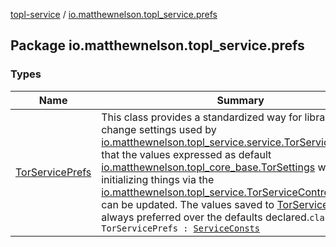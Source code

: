 [topl-service](../index.md) / [io.matthewnelson.topl_service.prefs](./index.md)

## Package io.matthewnelson.topl_service.prefs

### Types

| Name | Summary |
|---|---|
| [TorServicePrefs](-tor-service-prefs/index.md) | This class provides a standardized way for library users to change settings used by [io.matthewnelson.topl_service.service.TorService](#) such that the values expressed as default [io.matthewnelson.topl_core_base.TorSettings](http://FIX_DOKKA_LINKS/topl-core-base/io.matthewnelson.topl_core_base/-tor-settings/index.md) when initializing things via the [io.matthewnelson.topl_service.TorServiceController.Builder](../io.matthewnelson.topl_service/-tor-service-controller/-builder/index.md) can be updated. The values saved to [TorServicePrefs](-tor-service-prefs/index.md) are always preferred over the defaults declared.`class TorServicePrefs : `[`ServiceConsts`](../io.matthewnelson.topl_service.util/-service-consts/index.md) |
